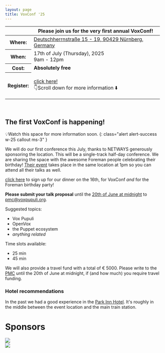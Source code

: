 ```yaml
---
layout: page
title: VoxConf '25
---
```


<div class="card bg-dark text-white border-0 rounded-3" style="background-image: url('/static/images/blue-skies.jpg'); background-size: contain; aspect-ratio: 1274/684">
  <div class="row m-0" style="min-height: 100% !important;">
    <div class="alert alert-primary col-md-4 p-0 mx-auto align-self-end" style="border-radius: 25px;" role="alert">
      <table class="table table-sm table-borderless">
  <thead>
    <tr>
      <th scope="col"></th>
      <th scope="col">Please join us for the very first annual VoxConf!</th>
    </tr>
  </thead>
  <tbody>
    <tr>
      <th scope="row">Where:</th>
      <td><a href="https://www.openstreetmap.org/?#map=19/49.453932/11.063257">Deutschherrnstraße 15 - 19, 90429 Nürnberg, Germany</a></td>
    </tr>
    <tr>
      <th scope="row">When:</th>
      <td>17th of July (Thursday), 2025<br/>9am - 12pm</td>
    </tr>
    <tr>
      <th scope="row">Cost:</th>
      <td><strong>Absolutely free</strong></td>
    </tr>
    <tr>
      <th scope="row">Register:</th>
      <td><p class="fst-italic"><a href="https://tickets.netways.de/NES/foremanbirthday/">click here!</a><br/>👇Scroll down for more information ⬇️</p></td>
    </tr>
  </tbody>
</table>
</div>
  </div>
</div>

## The first VoxConf is happening!

💡Watch this space for more information soon.
{: class="alert alert-success w-25 callout ms-3"  }

We will do our first conference this July, thanks to NETWAYS generously sponsoring the location.
This will be a single-track half-day conference.
We are sharing the space with the awesome Foreman people celebrating their birthday!
[Their event](https://community.theforeman.org/t/foreman-birthday-event-2025/42996) takes place in the same location at 1pm so you can attend all their talks as well.

<a href="https://tickets.netways.de/NES/foremanbirthday/">click here</a> to sign up for our dinner on the 16th, for VoxConf *and* for the Foreman birthday party!

**Please submit your talk proposal** until the [20th of June at midnight](https://www.timeanddate.com/worldclock/converter.html?iso=20250620T215900&p1=tz_cest) to [pmc@voxpupuli.org](mailto:pmc@voxpupuli.org).

Suggested topics:
- Vox Pupuli
- OpenVox
- the Puppet ecosystem
- _anything related_

Time slots available:
- 25 min
- 45 min

We will also provide a travel fund with a total of € 5000.
Please write to the [PMC](mailto:pmc@voxpupuli.org) until the 20th of June at midnight, if (and how much) you require travel funding.

### Hotel recommendations

In the past we had a good experience in the [Park Inn Hotel](https://www.radissonhotels.com/de-de/hotels/park-inn-nuernberg).
It's roughly in the middle between the event location and the main train station.

<div class="container">
  <div class="px-4 pt-5 mt-5 text-center">
    <h1 class="display-5">Sponsors</h1>
  </div>
  <div class="row align-items-center justify-content-center row-cols-1 row-cols-sm-2 row-cols-md-3 g-3">
    <div class="col">
      <div class="card shadow-sm h-100">
        <img src="{{ site.url }}{{ site.baseurl }}/static/images/netways.svg">
      </div>
    </div>
    <div class="col">
      <div class="card shadow-sm h-100">
        <img src="{{ site.url }}{{ site.baseurl }}/static/images/betadots.png">
      </div>
    </div>
  </div>
</div>
